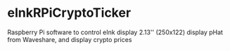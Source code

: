 # eInkRPiCryptoTicker
Raspberry Pi software to control eInk display 2.13'' (250x122) display pHat from Waveshare, and display crypto prices
